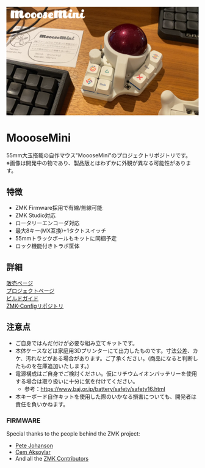 ![](./Readme_image/MoooseMini01.png)
<br>

# MoooseMini
55mm大玉搭載の自作マウス"MoooseMini"のプロジェクトリポジトリです。  
※画像は開発中の物であり、製品版とはわずかに外観が異なる可能性があります。  

## 特徴
* ZMK Firmware採用で有線/無線可能  
* ZMK Studio対応  
* ロータリーエンコーダ対応  
* 最大8キー(MX互換)+1タクトスイッチ  
* 55mmトラックボールもキットに同梱予定  
* ロック機能付きトラボ筐体  

## 詳細
[販売ページ](https://ataruno.booth.pm/items/6922285)  
[プロジェクトページ](https://github.com/ataruno/MoooseMini/tree/main)  
[ビルドガイド](https://github.com/ataruno/MoooseMini/blob/main/build_guide/build_guide.md)  
[ZMK-Configリポジトリ](https://github.com/ataruno/zmk-MoooseMini)  

## 注意点
* ご自身ではんだ付けが必要な組み立てキットです。
* 本体ケースなどは家庭用3Dプリンターにて出力したものです。寸法公差、カケ、汚れなどがある場合があります。ご了承ください。(商品になると判断したものを在庫追加いたします。)
* 電源構成はご自身でご検討ください。仮にリチウムイオンバッテリーを使用する場合は取り扱いに十分に気を付けてください。  
  * 参考：https://www.baj.or.jp/battery/safety/safety16.html  
* 本キーボード自作キットを使用した際のいかなる損害についても、開発者は責任を負いかねます。

### FIRMWARE  
Special thanks to the people behind the ZMK project:  
- [Pete Johanson](https://github.com/petejohanson)  
- [Cem Aksoylar](https://github.com/caksoylar)  
- And all the [ZMK Contributors](https://github.com/zmkfirmware/zmk/graphs/contributors)  

